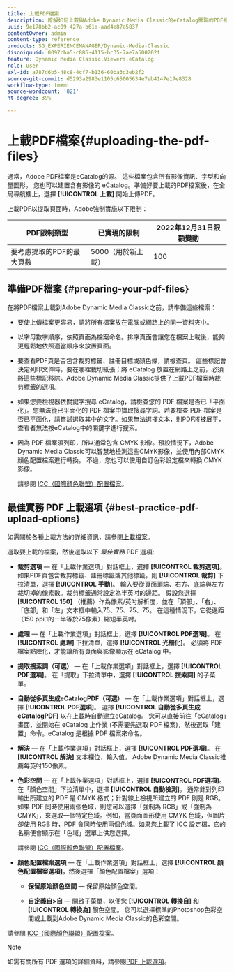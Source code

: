 ```yaml
---
title: 上載PDF檔案
description: 瞭解如何上載與Adobe Dynamic Media Classic的eCatalog關聯的PDF檔案。
uuid: 9e178bb2-ac09-427a-b61a-aad4e87a5837
contentOwner: admin
content-type: reference
products: SG_EXPERIENCEMANAGER/Dynamic-Media-Classic
discoiquuid: 0097cba5-c886-4115-bc35-7ae7a500202f
feature: Dynamic Media Classic,Viewers,eCatalog
role: User
exl-id: a787d6b5-48c8-4cf7-b136-60ba3d3eb2f2
source-git-commit: d5293a2983e1105c65005634e7eb4147e17e8328
workflow-type: tm+mt
source-wordcount: '821'
ht-degree: 39%

---
```


# 上載PDF檔案{#uploading-the-pdf-files}

通常，Adobe PDF檔案是eCatalog的源。 這些檔案包含所有影像資訊、字型和向量圖形。 您也可以建置含有影像的 eCatalog。準備好要上載的PDF檔案後，在全局導航欄上，選擇 **[!UICONTROL 上載]** 開始上傳PDF。

上載PDF以提取頁面時，Adobe強制實施以下限制：

| PDF限制類型 | 已實現的限制 | 2022年12月31日限額變動 |
| --- | --- | --- |
| 要考慮提取的PDF的最大頁數 | 5000（用於新上載） | 100 |

<!-- 
>[!NOTE]
>
>When you upload a PDF for page extraction, Adobe imposes the following best practice guideline and enforced limit.d
>
>* Maximum page size of a PDF to be considered for extraction
>   * Best practice: 100
>   * Enforced limit: 1000 (for refresh uploads) -->

## 準備PDF檔案 {#preparing-your-pdf-files}

在將PDF檔案上載到Adobe Dynamic Media Classic之前，請準備這些檔案：

* 要使上傳檔案更容易，請將所有檔案放在電腦或網路上的同一資料夾中。
* 以字母數字順序，依照頁面為檔案命名。排序頁面會讓您在檔案上載後，能夠更輕鬆地依照適當順序來放置頁面。
* 要查看PDF頁是否包含裁剪標籤、註冊目標或顏色條，請檢查頁。 這些標記會決定列印文件時，要在哪裡裁切紙張；將 eCatalog 放置在網路上之前，必須將這些標記移除。Adobe Dynamic Media Classic提供了上載PDF檔案時裁剪標籤的選項。
* 如果您要檢視器依關鍵字搜尋 eCatalog，請檢查您的 PDF 檔案是否已「平面化」。您無法從已平面化的 PDF 檔案中擷取搜尋字詞。若要檢查 PDF 檔案是否已平面化，請嘗試選取其中的文字。如果無法選擇文本，則PDF將被展平，查看者無法按eCatalog中的關鍵字進行搜索。
* 因為 PDF 檔案須列印，所以通常包含 CMYK 影像。預設情況下，Adobe Dynamic Media Classic可以智慧地檢測這些CMYK影像，並使用內部CMYK顏色配置檔案進行轉換。 不過，您也可以使用自訂色彩設定檔來轉換 CMYK 影像。

   請參閱 [ICC（國際顏色聯盟）配置檔案](icc-profiles.md#icc_profiles)。

## 最佳實務 PDF 上載選項 {#best-practice-pdf-upload-options}

如需關於各種上載方法的詳細資訊，請參閱[上載檔案](uploading-files.md#uploading_your_files)。

選取要上載的檔案，然後選取以下 *最佳實務* PDF 選項:

* **裁剪選項**  — 在「上載作業選項」對話框上，選擇 **[!UICONTROL 裁剪選項]**。 如果PDF頁包含裁剪標籤、註冊標籤或其他標籤，則 **[!UICONTROL 裁剪]** 下拉清單，選擇 **[!UICONTROL 手動]**。 輸入要從頁面頂端、右方、底端與左方裁切掉的像素數。裁剪標籤通常設定為半英吋的邊距。 假設您選擇 **[!UICONTROL 150]** （推薦）作為像素/英吋解析度，並在「頂部」、「右」、「底部」和「左」文本框中輸入75、75、75、75。 在這種情況下，它從邊距（150 ppi,1的一半等於75像素）縮短半英吋。

* **處理**  — 在「上載作業選項」對話框上，選擇 **[!UICONTROL PDF選項]**。 在 **[!UICONTROL 處理]** 下拉清單，選擇 **[!UICONTROL 光柵化]**。 必須將 PDF 檔案點陣化，才能讓所有頁面與影像顯示在 eCatalog 中。

* **提取搜索詞（可選）**  — 在「上載作業選項」對話框上，選擇 **[!UICONTROL PDF選項]**。 在「提取」下拉清單中，選擇 **[!UICONTROL 搜索詞]** 的子菜單。

* **自動從多頁生成eCatalogPDF（可選）**  — 在「上載作業選項」對話框上，選擇 **[!UICONTROL PDF選項]**。 選擇 **[!UICONTROL 自動從多頁生成eCatalogPDF]** 以在上載時自動建立eCatalog。 您可以直接前往「eCatalog」畫面，並開始在 eCatalog 上作業 (不需要先選取 PDF 檔案)，然後選取「建置」命令。eCatalog 是根據 PDF 檔案來命名。

* **解決**  — 在「上載作業選項」對話框上，選擇 **[!UICONTROL PDF選項]**。 在 **[!UICONTROL 解決]** 文本欄位，輸入值。 Adobe Dynamic Media Classic推薦每英吋150像素。

* **色彩空間**  — 在「上載作業選項」對話框上，選擇 **[!UICONTROL PDF選項]**。 在「顏色空間」下拉清單中，選擇 **[!UICONTROL 自動檢測]**。 通常針對列印輸出所建立的 PDF 是 CMYK 格式；針對線上檢視所建立的 PDF 則是 RGB。如果 PDF 同時使用兩個色域，則您可以選擇「強制為 RGB」或「強制為 CMYK」，來選取一個特定色域。例如，當頁面圖形使用 CMYK 色域，但圖片卻使用 RGB 時，PDF 會同時使用兩個色域。如果您上載了 ICC 設定檔，它的名稱便會顯示在「色域」選單上供您選擇。

   請參閱 [ICC（國際顏色聯盟）配置檔案](/help/icc-profiles.md)。

* **顏色配置檔案選項**  — 在「上載作業選項」對話框上，選擇 **[!UICONTROL 顏色配置檔案選項]**，然後選擇「顏色配置檔案」選項：

   * **保留原始顏色空間**  — 保留原始顏色空間。

   * **自定義自>自**  — 開啟子菜單，以便您 **[!UICONTROL 轉換自]** 和 **[!UICONTROL 轉換為]** 顏色空間。 您可以選擇標準的Photoshop色彩空間或上載到Adobe Dynamic Media Classic的色彩空間。

<!-- * **Convert To SRGB** - Converts to SRGB (Standard Red Green Blue). SRGB is the recommended color space for displaying images on web pages. -->

請參閱 [ICC（國際顏色聯盟）配置檔案](icc-profiles.md#icc_profiles)。

>[!NOTE]
>
>如需有關所有 PDF 選項的詳細資料，請參閱[PDF 上載選項](pdfs.md#pdf_upload_options)。
